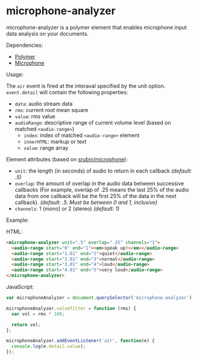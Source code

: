 microphone-analyzer
===================

microphone-analyzer is a polymer element that enables microphone input data analysis on your documents.

Dependencies:

* [Polymer](http://www.polymer-project.org/)
* [Microphone](https://github.com/srubin/microphone/)

Usage:

The `air` event is fired at the interaval specified by the unit option. `event.detail` will contain the following properties:

* `data`: audio stream data
* `rms`: current root mean square
* `value`: rms value
* `audioRange`: descriptive range of current volume level (based on matched `<audio-range>`)
  * `index`: index of matched `<audio-range>` element
  * `innerHTML`: markup or text
  * `value`: range array

Element attributes (based on [srubin/microphone](https://github.com/srubin/microphone/)):

* `unit`: the length (in seconds) of audio to return in each callback *(default: .5)*
* `overlap`: the amount of overlap in the audio data between successive callbacks (For example, overlap of .25 means the last 25% of the audio data from one callback will be the first 25% of the data in the next callback). *(default: .5. Must be between 0 and 1, inclusive)*
* `channels`: 1 (mono) or 2 (stereo) *(default: 1)*

Example:

HTML:
```html
<microphone-analyzer unit=".5" overlap=".25" channels="1">
  <audio-range start="0" end="1"><em>speak up!</em></audio-range>
  <audio-range start="1.01" end="2">quiet</audio-range>
  <audio-range start="2.01" end="3">normal</audio-range>
  <audio-range start="3.01" end="4">loud</audio-range>
  <audio-range start="4.01" end="5">very loud</audio-range>
</microphone-analyzer>
```

JavaScript:
```javascript
var microphoneAnalyzer = document.querySelector('microphone-analyzer');

microphoneAnalyzer.valuefilter = function (rms) {
  var vol = rms * 100;

  return vol;
};

microphoneAnalyzer.addEventListener('air', function(e) {
  console.log(e.detail.value);
});
```

